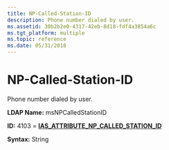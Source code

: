 ```yaml
---
title: NP-Called-Station-ID
description: Phone number dialed by user.
ms.assetid: 30b2b2e0-4317-42eb-8d18-fdf4a3854a6c
ms.tgt_platform: multiple
ms.topic: reference
ms.date: 05/31/2018
---
```


# NP-Called-Station-ID

Phone number dialed by user.

**LDAP Name:** msNPCalledStationID

**ID:** 4103 = [**IAS\_ATTRIBUTE\_NP\_CALLED\_STATION\_ID**](/windows/desktop/api/sdoias/ne-sdoias-attributeid)

**Syntax:** String

 

 
